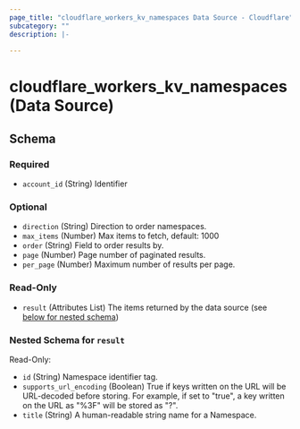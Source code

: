 ```yaml
---
page_title: "cloudflare_workers_kv_namespaces Data Source - Cloudflare"
subcategory: ""
description: |-
  
---
```


# cloudflare_workers_kv_namespaces (Data Source)




<!-- schema generated by tfplugindocs -->
## Schema

### Required

- `account_id` (String) Identifier

### Optional

- `direction` (String) Direction to order namespaces.
- `max_items` (Number) Max items to fetch, default: 1000
- `order` (String) Field to order results by.
- `page` (Number) Page number of paginated results.
- `per_page` (Number) Maximum number of results per page.

### Read-Only

- `result` (Attributes List) The items returned by the data source (see [below for nested schema](#nestedatt--result))

<a id="nestedatt--result"></a>
### Nested Schema for `result`

Read-Only:

- `id` (String) Namespace identifier tag.
- `supports_url_encoding` (Boolean) True if keys written on the URL will be URL-decoded before storing. For example, if set to "true", a key written on the URL as "%3F" will be stored as "?".
- `title` (String) A human-readable string name for a Namespace.


